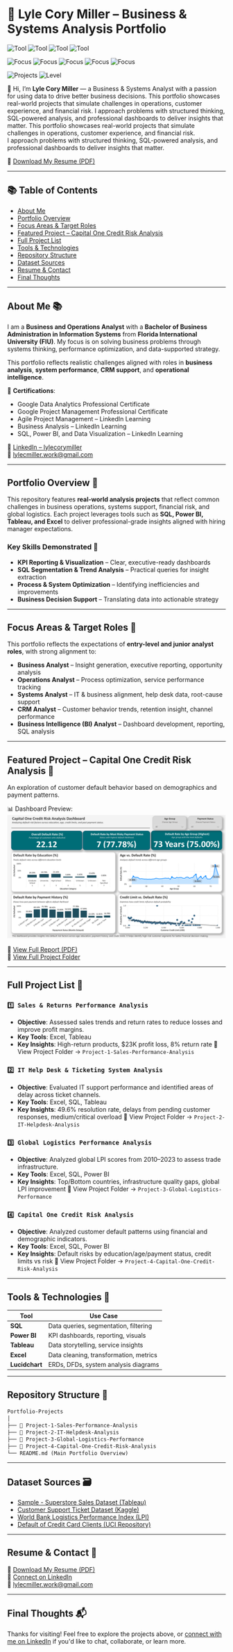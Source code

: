 # 📌 Lyle Cory Miller – Business & Systems Analysis Portfolio

![Tool](https://img.shields.io/badge/Tool-Excel-blue)
![Tool](https://img.shields.io/badge/Tool-SQL-blue)
![Tool](https://img.shields.io/badge/Tool-Power%20BI-gold)
![Tool](https://img.shields.io/badge/Tool-Tableau-lightgrey)

![Focus](https://img.shields.io/badge/Focus-Business%20Analysis-brightgreen)
![Focus](https://img.shields.io/badge/Focus-CRM-blueviolet)
![Focus](https://img.shields.io/badge/Focus-Operations%20Analysis-green)
![Focus](https://img.shields.io/badge/Focus-Systems%20Analysis-darkgreen)
![Focus](https://img.shields.io/badge/Focus-BI%20Analytics-darkblue)

![Projects](https://img.shields.io/badge/Projects-Real--World%20Datasets-informational)
![Level](https://img.shields.io/badge/Level-Entry--Level-orange)

👋 Hi, I’m **Lyle Cory Miller** — a Business & Systems Analyst with a passion for using data to drive better business decisions. This portfolio showcases real-world projects that simulate challenges in operations, customer experience, and financial risk.  I approach problems with structured thinking, SQL-powered analysis, and professional dashboards to deliver insights that matter.
This portfolio showcases real-world projects that simulate challenges in operations, customer experience, and financial risk.  
I approach problems with structured thinking, SQL-powered analysis, and professional dashboards to deliver insights that matter.

📄 [Download My Resume (PDF)](./LyleMiller_Resume_2025.pdf)

---

## 📚 Table of Contents
- [About Me](#about-me-)
- [Portfolio Overview](#portfolio-overview-)
- [Focus Areas & Target Roles](#focus-areas--target-roles-)
- [Featured Project – Capital One Credit Risk Analysis](#featured-project--capital-one-credit-risk-analysis-)
- [Full Project List](#full-project-list-)
- [Tools & Technologies](#tools--technologies-)
- [Repository Structure](#repository-structure-)
- [Dataset Sources](#dataset-sources-)
- [Resume & Contact](#resume--contact-)
- [Final Thoughts](#final-thoughts-)

---

## About Me 📚
I am a **Business and Operations Analyst** with a **Bachelor of Business Administration in Information Systems** from **Florida International University (FIU)**. My focus is on solving business problems through systems thinking, performance optimization, and data-supported strategy.

This portfolio reflects realistic challenges aligned with roles in **business analysis**, **system performance**, **CRM support**, and **operational intelligence**.

📜 **Certifications**:
- Google Data Analytics Professional Certificate  
- Google Project Management Professional Certificate  
- Agile Project Management – LinkedIn Learning  
- Business Analysis – LinkedIn Learning  
- SQL, Power BI, and Data Visualization – LinkedIn Learning

🔗 [LinkedIn – lylecorymiller](https://www.linkedin.com/in/lylecorymiller/)  
📧 lylecmiller.work@gmail.com

---

## Portfolio Overview 🧠
This repository features **real-world analysis projects** that reflect common challenges in business operations, systems support, financial risk, and global logistics. Each project leverages tools such as **SQL, Power BI, Tableau, and Excel** to deliver professional-grade insights aligned with hiring manager expectations.

### Key Skills Demonstrated 📌
- **KPI Reporting & Visualization** – Clear, executive-ready dashboards
- **SQL Segmentation & Trend Analysis** – Practical queries for insight extraction
- **Process & System Optimization** – Identifying inefficiencies and improvements
- **Business Decision Support** – Translating data into actionable strategy

---

## Focus Areas & Target Roles 💼
This portfolio reflects the expectations of **entry-level and junior analyst roles**, with strong alignment to:

- **Business Analyst** – Insight generation, executive reporting, opportunity analysis
- **Operations Analyst** – Process optimization, service performance tracking
- **Systems Analyst** – IT & business alignment, help desk data, root-cause support
- **CRM Analyst** – Customer behavior trends, retention insight, channel performance
- **Business Intelligence (BI) Analyst** – Dashboard development, reporting, SQL analysis

---

## Featured Project – Capital One Credit Risk Analysis 🚀
An exploration of customer default behavior based on demographics and payment patterns.

📊 Dashboard Preview:  
![Capital One Dashboard](./Project-4-Credit-Risk-Analysis/CapitalOne_CreditRisk_Dashboard.png)

📄 [View Full Report (PDF)](./Project-4-Credit-Risk-Analysis/CapitalOne_CreditRisk_Analysis_Report.pdf)  
🔗 [View Full Project Folder](./Project-4-Credit-Risk-Analysis)

---

## Full Project List 📂

### `1️⃣ Sales & Returns Performance Analysis`
- **Objective**: Assessed sales trends and return rates to reduce losses and improve profit margins.
- **Key Tools**: Excel, Tableau
- **Key Insights**: High-return products, $23K profit loss, 8% return rate
🔗 View Project Folder → `Project-1-Sales-Performance-Analysis`

### `2️⃣ IT Help Desk & Ticketing System Analysis`
- **Objective**: Evaluated IT support performance and identified areas of delay across ticket channels.
- **Key Tools**: Excel, SQL, Tableau
- **Key Insights**: 49.6% resolution rate, delays from pending customer responses, medium/critical overload
🔗 View Project Folder → `Project-2-IT-Helpdesk-Analysis`

### `3️⃣ Global Logistics Performance Analysis`
- **Objective**: Analyzed global LPI scores from 2010–2023 to assess trade infrastructure.
- **Key Tools**: Excel, SQL, Power BI
- **Key Insights**: Top/Bottom countries, infrastructure quality gaps, global LPI improvement
🔗 View Project Folder → `Project-3-Global-Logistics-Performance`

### `4️⃣ Capital One Credit Risk Analysis`
- **Objective**: Analyzed customer default patterns using financial and demographic indicators.
- **Key Tools**: Excel, SQL, Power BI
- **Key Insights**: Default risks by education/age/payment status, credit limits vs risk
🔗 View Project Folder → `Project-4-Capital-One-Credit-Risk-Analysis`

---

## Tools & Technologies 🧰
| Tool        | Use Case                                      |
|-------------|-----------------------------------------------|
| **SQL**     | Data queries, segmentation, filtering         |
| **Power BI**| KPI dashboards, reporting, visuals            |
| **Tableau** | Data storytelling, service insights           |
| **Excel**   | Data cleaning, transformation, metrics        |
| **Lucidchart** | ERDs, DFDs, system analysis diagrams     |

---

## Repository Structure 📁
```
Portfolio-Projects
│
├── 📁 Project-1-Sales-Performance-Analysis
├── 📁 Project-2-IT-Helpdesk-Analysis
├── 📁 Project-3-Global-Logistics-Performance
├── 📁 Project-4-Capital-One-Credit-Risk-Analysis
└── README.md (Main Portfolio Overview)
```

---

## Dataset Sources 🗃
- [Sample - Superstore Sales Dataset (Tableau)](https://www.tableau.com/sites/default/files/2021-05/Sample%20-%20Superstore.xls)
- [Customer Support Ticket Dataset (Kaggle)](https://www.kaggle.com/datasets/suraj520/customer-support-ticket-dataset)
- [World Bank Logistics Performance Index (LPI)](https://lpi.worldbank.org/international)
- [Default of Credit Card Clients (UCI Repository)](https://archive.ics.uci.edu/dataset/350/default+of+credit+card+clients)

---

## Resume & Contact 📄
📄 [Download My Resume (PDF)](./LyleMiller_Resume_2025.pdf)  
🔗 [Connect on LinkedIn](https://www.linkedin.com/in/lylecorymiller)  
📧 lylecmiller.work@gmail.com

---

## Final Thoughts 📬
Thanks for visiting! Feel free to explore the projects above, or [connect with me on LinkedIn](https://www.linkedin.com/in/lylecorymiller) if you'd like to chat, collaborate, or learn more.
